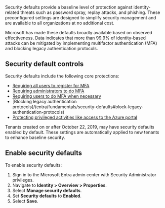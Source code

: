Security defaults provide a baseline level of protection against identity-related threats such as password spray, replay attacks, and phishing. These preconfigured settings are designed to simplify security management and are available to all organizations at no additional cost.

Microsoft has made these defaults broadly available based on observed effectiveness. Data indicates that more than 99.9% of identity-based attacks can be mitigated by implementing multifactor authentication (MFA) and blocking legacy authentication protocols.

## Security default controls

Security defaults include the following core protections:

- [Requiring all users to register for MFA](/entra/fundamentals/security-defaults#require-all-users-to-register-for-azure-ad-multifactor-authentication)
- [Requiring administrators to do MFA](/entra/fundamentals/security-defaults#require-administrators-to-do-multifactor-authentication)
- [Requiring users to do MFA when necessary](/entra/fundamentals/security-defaults#require-users-to-do-multifactor-authentication-when-necessary)
- [Blocking legacy authentication protocols]/(entra/fundamentals/security-defaults#block-legacy-authentication-protocols)
- [Protecting privileged activities like access to the Azure portal](/entra/fundamentals/security-defaults#protect-privileged-activities-like-access-to-the-azure-portal)

Tenants created on or after October 22, 2019, may have security defaults enabled by default. These settings are automatically applied to new tenants to enhance baseline security.

## Enable security defaults

To enable security defaults:

1. Sign in to the Microsoft Entra admin center with Security Administrator privileges.
1. Navigate to **Identity > Overview > Properties**.
1. Select **Manage security defaults**.
1. Set **Security defaults** to **Enabled**.
1. Select **Save**.
